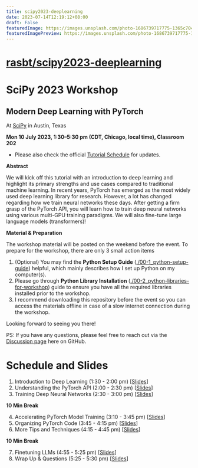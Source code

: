 ```yaml
---
title: scipy2023-deeplearning
date: 2023-07-14T12:19:12+08:00
draft: False
featuredImage: https://images.unsplash.com/photo-1686739717775-1365c704d8b7?ixid=M3w0NjAwMjJ8MHwxfHJhbmRvbXx8fHx8fHx8fDE2ODkzMDgyMTJ8&ixlib=rb-4.0.3
featuredImagePreview: https://images.unsplash.com/photo-1686739717775-1365c704d8b7?ixid=M3w0NjAwMjJ8MHwxfHJhbmRvbXx8fHx8fHx8fDE2ODkzMDgyMTJ8&ixlib=rb-4.0.3
---
```


# [rasbt/scipy2023-deeplearning](https://github.com/rasbt/scipy2023-deeplearning)

# SciPy 2023 Workshop

## Modern Deep Learning with PyTorch

At [SciPy](https://www.scipy2023.scipy.org) in Austin, Texas

**Mon 10 July 2023, 1:30–5:30 pm (CDT, Chicago, local time), Classroom 202**

- Please also check the official [Tutorial Schedule](https://cfp.scipy.org/2023/talk/8BZN3E/) for updates.

**Abstract**

We will kick off this tutorial with an introduction to deep learning and highlight its primary strengths and use cases compared to traditional machine learning. In recent years, PyTorch has emerged as the most widely used deep learning library for research. However, a lot has changed regarding how we train neural networks these days. After getting a firm grasp of the PyTorch API, you will learn how to train deep neural networks using various multi-GPU training paradigms. We will also fine-tune large language models (transformers)!



**Material & Preparation**

The workshop material will be posted on the weekend before the event. To prepare for the workshop, there are only 3 small action items

1. (Optional) You may find the **Python Setup Guide** ([./00-1_python-setup-guide](./00-1_python-setup-guide)) helpful, which mainly describes how I set up Python on my computer(s).
2. Please go through **Python Library Installation** ([./00-2_python-libraries-for-workshop](./00-2_python-libraries-for-workshop)) guide to ensure you have all the required libraries installed prior to the workshop.
3. I recommend downloading this repository before the event so you can access the materials offline in case of a slow internet connection during the workshop.

Looking forward to seeing you there!

PS: If you have any questions, please feel free to reach out via the [Discussion page](https://github.com/rasbt/scipy2023-deeplearning/discussions) here on GitHub.




# Schedule and Slides

1. Introduction to Deep Learning (1:30 - 2:00 pm) [[Slides](https://sebastianraschka.com/pdf/scipy2023/01_intro-to-deeplearning.pdf)]
2. Understanding the PyTorch API (2:00 - 2:30 pm) [[Slides](https://sebastianraschka.com/pdf/scipy2023/02_pytorch-api.pdf)]
3. Training Deep Neural Networks (2:30 - 3:00 pm) [[Slides](https://sebastianraschka.com/pdf/scipy2023/03_multilayer-neural-nets.pdf)]

**10 Min Break**

4. Accelerating PyTorch Model Training (3:10 - 3:45 pm) [[Slides](https://sebastianraschka.com/pdf/scipy2023/04_accelerating-pytorch.pdf)]
5. Organizing PyTorch Code (3:45 - 4:15 pm) [[Slides](https://sebastianraschka.com/pdf/scipy2023/05_organizing-pytorch-code.pdf)]
6. More Tips and Techniques (4:15 - 4:45 pm) [[Slides](https://sebastianraschka.com/pdf/scipy2023/06_advanced-techniques.pdf)]

**10 Min Break**

7. Finetuning LLMs (4:55 - 5:25 pm) [[Slides](https://sebastianraschka.com/pdf/scipy2023/07_finetuning-llms.pdf)]
8. Wrap Up & Questions (5:25 - 5:30 pm) [[Slides](https://sebastianraschka.com/pdf/scipy2023/08_conclusion.pdf)]



